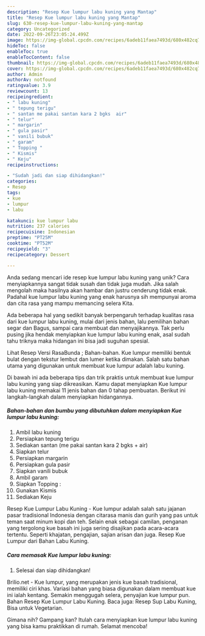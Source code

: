 ```yaml
---
description: "Resep Kue lumpur labu kuning yang Mantap"
title: "Resep Kue lumpur labu kuning yang Mantap"
slug: 630-resep-kue-lumpur-labu-kuning-yang-mantap
category: Uncategorized
date: 2022-09-26T23:05:24.499Z
image: https://img-global.cpcdn.com/recipes/6adeb11faea7493d/680x482cq70/kue-lumpur-labu-kuning-foto-resep-utama.jpg
hideToc: false
enableToc: true
enableTocContent: false
thumbnail: https://img-global.cpcdn.com/recipes/6adeb11faea7493d/680x482cq70/kue-lumpur-labu-kuning-foto-resep-utama.jpg
cover: https://img-global.cpcdn.com/recipes/6adeb11faea7493d/680x482cq70/kue-lumpur-labu-kuning-foto-resep-utama.jpg
author: Admin
authorAv: notfound
ratingvalue: 3.9
reviewcount: 13
recipeingredient:
- " labu kuning"
- " tepung terigu"
- " santan me pakai santan kara 2 bgks  air"
- " telur"
- " margarin"
- " gula pasir"
- " vanili bubuk"
- " garam"
- " Topping "
- " Kismis"
- " Keju"
recipeinstructions:

- "Sudah jadi dan siap dihidangkan!"
categories:
- Resep
tags:
- kue
- lumpur
- labu

katakunci: kue lumpur labu 
nutrition: 237 calories
recipecuisine: Indonesian
preptime: "PT25M"
cooktime: "PT52M"
recipeyield: "3"
recipecategory: Dessert

---
```





Anda sedang mencari ide resep kue lumpur labu kuning yang unik? Cara menyiapkannya sangat tidak susah dan tidak juga mudah. Jika salah mengolah maka hasilnya akan hambar dan justru cenderung tidak enak. Padahal kue lumpur labu kuning yang enak harusnya sih mempunyai aroma dan cita rasa yang mampu memancing selera Kita.





Ada beberapa hal yang sedikit banyak berpengaruh terhadap kualitas rasa dari kue lumpur labu kuning, mulai dari jenis bahan, lalu pemilihan bahan segar dan Bagus, sampai cara membuat dan menyajikannya. Tak perlu pusing jika hendak menyiapkan kue lumpur labu kuning enak,      asal sudah tahu triknya maka hidangan ini bisa jadi suguhan spesial.














Lihat Resep Versi RasaBunda ; Bahan-bahan. Kue lumpur memiliki bentuk bulat dengan tekstur lembut dan lumer ketika dimakan. Salah satu bahan utama yang digunakan untuk membuat kue lumpur adalah labu kuning.






Di bawah ini ada beberapa tips dan trik praktis untuk membuat kue lumpur labu kuning yang siap dikreasikan. Kamu dapat menyiapkan Kue lumpur labu kuning memakai 11 jenis bahan dan 0 tahap pembuatan. Berikut ini langkah-langkah dalam menyiapkan hidangannya.

<!--inarticleads1-->

##### Bahan-bahan dan bumbu yang dibutuhkan dalam menyiapkan Kue lumpur labu kuning:

1. Ambil  labu kuning
1. Persiapkan  tepung terigu
1. Sediakan  santan (me pakai santan kara 2 bgks + air)
1. Siapkan  telur
1. Persiapkan  margarin
1. Persiapkan  gula pasir
1. Siapkan  vanili bubuk
1. Ambil  garam
1. Siapkan  Topping :
1. Gunakan  Kismis
1. Sediakan  Keju


Resep Kue Lumpur Labu Kuning - Kue lumpur adalah salah satu jajanan pasar tradisional Indonesia dengan citarasa manis dan gurih yang pas untuk teman saat minum kopi dan teh. Selain enak sebagai camilan, penganan yang tergolong kue basah ini juga sering disajikan pada acara-acara tertentu. Seperti khajatan, pengajian, sajian arisan dan juga. Resep Kue Lumpur dari Bahan Labu Kuning. 

<!--inarticleads2-->

##### Cara memasak Kue lumpur labu kuning:


1. Selesai dan siap dihidangkan!

Brilio.net - Kue lumpur, yang merupakan jenis kue basah tradisional, memiliki ciri khas. Variasi bahan yang biasa digunakan dalam membuat kue ini ialah kentang. Semakin menggugah selera, penyajian kue lumpur pun. Bahan Resep Kue Lumpur Labu Kuning. Baca juga: Resep Sup Labu Kuning, Bisa untuk Vegetarian. 

Gimana nih? Gampang kan? Itulah cara menyiapkan kue lumpur labu kuning yang bisa kamu praktikkan di rumah. Selamat mencoba!

